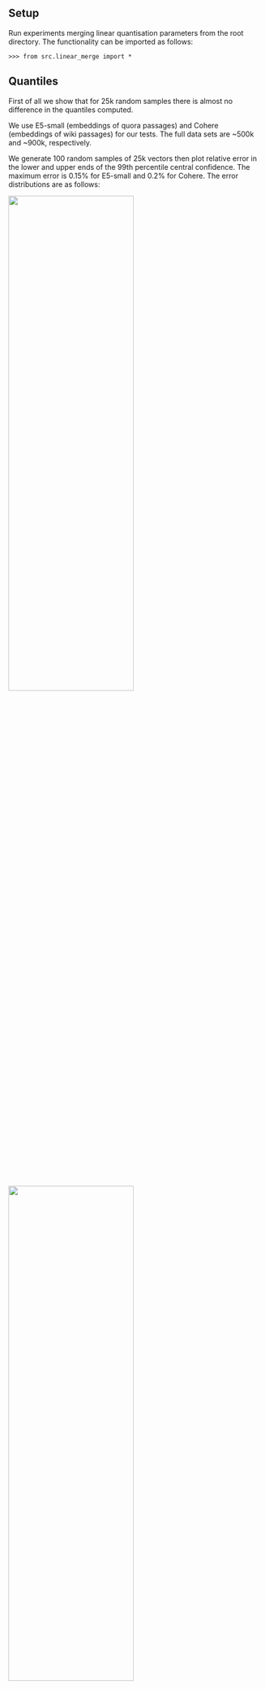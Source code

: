 ## Setup

Run experiments merging linear quantisation parameters from the root directory.
The functionality can be imported as follows: 
```
>>> from src.linear_merge import *
```

## Quantiles

First of all we show that for 25k random samples there is almost no difference in the
quantiles computed.

We use E5-small (embeddings of quora passages) and Cohere (embeddings of wiki passages)
for our tests. The full data sets are ~500k and ~900k, respectively.

We generate 100 random samples of 25k vectors then plot relative error in the lower
and upper ends of the 99th percentile central confidence. The maximum error is 0.15%
for E5-small and 0.2% for Cohere. The error distributions are as follows:

<img src="./E5-small-CI-Errors.png" width=70% height=50%>

<img src="./Cohere-CI-Errors.png" width=70% height=50%>

In the following, we always use at most 25k samples to compute the percentiles used
to clip components for linear quantisation.

## Quantisation

Linear quantisation to 8 bits is computed as follows:
```math
  \vec{x}_q = q(\vec{x};l,u) = \left[\frac{256 (clip(\vec{x}, l, u) - l)}{u - l}\right]
```
where the subtraction is broadcast over the vector $\vec{x}$, $l$ and $u$ are upper and
lower quantiles (in the following we use central confidence intervals), the $clip$
function truncates componentwise to the interval $[l, u]$ and $[\cdot]$ denotes
round to the nearest integer. The inverse operation, or dequantise, is
```math
  \vec{x}_d = d(\vec{x};l,u) = l + \frac{(u - l) \vec{x}_q}{256}
```
It is important to choose the confidence interval large enough such that no single
outlying component is clipped if they are not close in magnitude. A sufficient
condition for this is to use $CI > 1 - 1/d$ where $d$ is the vector dimension.
The Cohere embeddings have exactly this property as per the figure below.

<img src="./Cohere-components.png" width=70% height=50%>

## Distance Calculation

We would like to take advantage of the performance benefit of performing the distance
calculation on quantised vectors. In this section we discuss how to achieve this and
simultaneously improve accuracy w.r.t. first dequantising vectors.

First we discuss the dot product, which also covers cosine as well since it is equivalent
if we  normalise vectors. The similarity of a query and document embedding is defined as
follows
$$
  \text{sim}(\vec{q}, \vec{d}\:)
    = \vec{q}^{\:t} \vec{d}
    = (\vec{l} + \vec{q} - \vec{l}\:)^t (\vec{l} + \vec{d} - \vec{l}\:)
$$
where we denote $l\vec{1}$ as $\vec{l}$. Expanding out we have
$$
  \text{sim}(\vec{q}, \vec{d}\:)
    = l^2 \text{dim} + \vec{l}^{\:t} (\vec{q} - \vec{l} + \vec{d} - \vec{l}\:) +
      (\vec{q} - \vec{l}\:)^t (\vec{d} - \vec{l}\:)
$$
So far we have retained all quantities in full precision. As before, for scalar quantisation
we replace the vector $\vec{d} - \vec{l}$ by a compressed representation where we scale
and round to the nearest integer. In particular, define
$\vec{x}_q = \frac{u-l}{256}\left[\frac{256}{u-l}(\vec{x} - \vec{l})\right]$.

Now the first two terms only depend on the document and query so we can precompute them.
So focusing on the last term we have
$$
  (\vec{q} - \vec{l}\:)^t (\vec{d} - \vec{l}\:)
    = (\vec{q}_q + (\vec{q} - \vec{l} - \vec{q}_q))^t (\vec{d}_q + (\vec{d} - \vec{l} - \vec{d}_q))
$$
We expect $\vec{\epsilon}_q = (\vec{q} - \vec{l} - \vec{q}_q)$ and $\vec{\epsilon}_d = (\vec{d} - \vec{l} - \vec{d}_q)$
to be small compared to the leading term. So expanding gives
$$
  (\vec{q} - \vec{l}\:)^t (\vec{d} - \vec{l}\:)
    = \vec{q}_q^{\:t} \vec{d}_q + \vec{\epsilon}_q^{\:t} \vec{d}_q + \vec{\epsilon}_d^{\:t} \vec{q}_q + O(\|\vec{\epsilon}\|^{\:2})
$$
We only want to retain one scalar per vector (or we lose the space benefit).
However, we don't know a priori the $\vec{q}_q$ and $\vec{d}_q$ for which we will
compute similarity. We consider two options:
1. Use the expectation of the vectors over the query and document distribution,
2. Use vectors parallel to the query and document vectors. This is similar to the
rationale for anisotropic loss for product quantisation: parallel vectors are expected
to be nearest neighbours and we want the best accuracy for them.

For case 1 we have that $\vec{\epsilon}_q^{\:t} \vec{d}_q = \vec{\epsilon}_q^{\:t} \mathbb{E}_{\vec{d}}[\vec{d}\:]$
and $\vec{\epsilon}_d^{\:t} \vec{q}_q =\vec{\epsilon}_d^{\:t} \mathbb{E}_{\vec{q}}[\vec{q}\:]$.
These can be approximated by $\vec{\epsilon}_q^{\:t} \frac{1}{|D|}\sum_{\vec{d} \in D}{\vec{d}}$
and $\vec{\epsilon}_d^{\:t} \frac{1}{|Q|}\sum_{\vec{q} \in Q}{\vec{q}}$, respectively,
where $D$ and $Q$ are samples of the documents and queries. In practice, one likely
doesn't know $Q$ in which case it is typical to use $D$ for both.

For case 2 we would simply use $\vec{\epsilon}_q^{\:t} \vec{d}_q = \vec{\epsilon}_q^{\:t} \vec{q}$
and $\vec{\epsilon}_d^{\:t} \vec{q}_q = \vec{\epsilon}_d^{\:t} \vec{d}$.

## Merging Segment Quantisation

### Randomly Distributed Vectors

In the following we explore how best to merge segments which contain different 
quantisation parameters $\{(l_i, u_i)\}$. The basic requirements is to minimise the
number of times we need to
1. Recompute quantiles ($l$ and $u$)
2. Requantise the vectors

Requantising vectors requires us to load every vector dequantise it using the old
quantiles and then requantise using the new quantiles. In general, if segments
contain random samples of the full dataset then, as per the discussion above, we
expect their quantiles to be very similar. Specifically, $l_i \thickapprox l_j$ 
and $u_i \thickapprox u_j$ for $i \neq j$. However, in adversarial cases, such as
if different segments contain disjoint regions of vector space, we need to be able
to detect we need to requantise. We explore two criteria to achieve this.

Provided $|l_n - l_o| < \epsilon$ and $|u_n - u_o| < \epsilon$ for some small
$\epsilon$ then
```math
   d(q(\vec{x};l_o,u_o);l_n,u_n) \thickapprox d(q(\vec{x};l_o,u_o);l_o,u_o)
```

In such cases there is no point in requantising since the result will be no more
accurate than retaining the current quantised vectors. We can deduce the largest
$\epsilon$ for which this is the case based on the definition of quantisation.
In particular, if $\epsilon \ll \frac{u_n - l_n}{256}$ then we do not expect
$q(d(\vec{x};l_o,u_o);l_n,u_n)$ to change many values in the quantised vector. Roughly
speaking we expect the dequantised values to be uniformly distributed on any of
the 256 subdivisions of $[l_n,u_n]$ which implies the probability that a component
will change in requantisation is $\epsilon / \frac{u - l}{256}$. In practice, we
found $\epsilon = \frac{0.2 (u - l)}{256}$, was sufficient to ensure that the
error introduced by retaining the original quantised vectors and only updating
the quantiles had almost no effect.

In order to compute the quantiles efficiently we use a weighted mean of the values
from each segment. The weight is proportional to the count of vectors in the segment.
This is to ensure that if any segment is very small the estimate is close to the
large segments (which will be accurate) and so we will not requantise them. Specifically,
the new quantiles are defined as
```math
  l_m = \frac{\sum_i{ |\{\vec{x}_i\}| l_i }}{\sum_i{ |\{\vec{x}_i\}| }}
```
and
```math
  u_m = \frac{\sum_i{ |\{\vec{x}_i\}| u_i }}{\sum_i{ |\{\vec{x}_i\}| }}
```
The criterion to choose to retain the original quantised vectors for a given
segment is
```math
  |l_i - l_m| < \frac{0.2 (u_m - l_m)}{256} \text{ and } |u_i - u_m| < \frac{0.2 (u_m - l_m)}{256}
```

The figures below show the RMSE distributions between the raw vectors and
quantised vectors for a merge of four random segments.

<img src="./E5-small-quantisation-RMSE.png" width=70% height=50%>

<img src="./Cohere-quantisation-RMSE.png" width=70% height=50%>

The data for these were generated as follows:
```python
>>> import numpy as np
>>> from src.linear_merge import *
>>> x = read_fvecs("data/corpus-quora-E5-small.fvec")
>>> partition = [0] + [i for i in np.random.choice(x.shape[0], 3)] + [x.shape[0]]
>>> partition.sort()
>>> x_p = random_partition(x, partition)
>>> x_ = np.concatenate(x_p, axis=0)
>>> q_p = [central_confidence_interval(sample(x), 0.99) for x in x_p]
>>> x_p_q = quantise_all(x_p, q_p)
>>> x_m_q, q_m, r = merge_quantisation(x_p_q, q_p)
>>> x_m = dequantise(x_m_q, q_m[0], q_m[1])
>>> x_p = np.concatenate(dequantise_all(x_p_q, q_p), axis=0)
>>> c_m, e_m = np.histogram(compute_quantisation_rmse(x_, x_m), bins=100)
>>> c_p, e_p = np.histogram(compute_quantisation_rmse(x_, x_p), bins=100)
```
Observe that the "baseline" uses the per segment quantiles to dequantise while
"merged" uses the weighted average of the segment quantiles. The decision
for whether to requantise was based on the criterion above. In this example
no segments were requantised.

The figure below shows relative RMSE for 100 random between the quantised
vectors (before and after merge) and between the quantised and raw vectors.
Specifically, we compute for 100 different random partitions
```math
\frac{\sum_{i,j}{\|d(q(\vec{x}_{i,j};l_i,u_i);l_m,u_m)-d(q(\vec{x}_{i,j};l_i,u_i);l_i,u_i)\|}}{\sum_{i,j}{\|\vec{x}_{i,j}-d(q(\vec{x}_{i,j};l_i,u_i);l_i,u_i)\|}}
```
The maximum relative error for E5-small embeddings introduced by merge was 4%. In
practice, this is essentially no different to the varition we see when we recompute
quantisation from scratch on the merged segments. On average only 1% of vectors
needed to be requantised and worst case only 15% of vectors were requantised in
any single merge.

<img src="./E5-merge-relative-RMSE.png" width=70% height=50%>

The decision to recompute quantiles rather than use the weighted average uses the
same form of test, but a different value for $\epsilon$. It was sufficient to only
recompute quantiles in the case that $\epsilon>\frac{u_m-l_m}{32}$: this dealt with
all adversarial cases we discuss below. If any segment's quantile error is greater
than this we recomputed quantiles using 25k random samples. We sample each segment
in proportion to its count. In particular we sample a segment
```math
\left\lceil\frac{25000 |\{\vec{x}_i\}|}{\sum_i|\{\vec{x}_i\}|}\right\rceil
```
times.

### Adversarily Distributed Vectors

We explored two adversarial cases:
1. For dot product (Cohere) vectors were sorted prior to partitioning,
2. For cosine (E5-small) vectors were clustered by k-means to generate
   partitions.

The top figure below shows the RMSE distribution in the case the segments
correspond to distinct clusters of the E5-small embeddings. The bottom
figure shows the RMSE distribution in the case the vectors are sorted by
length for Cohere embeddings. In both cases the condition identifies the
need to requantise all segments. Without requantisation, the green dashed
line, the RMSE is significantly higher so as expected it is important
to detect and handle this case.

<img src="./E5-small-adversary-RMSE.png" width=70% height=50%>

<img src="./Cohere-adversary-RMSE.png" width=70% height=50%>

Running this 100 times the test detects the need to requantise every segment
every time. The RMSE is at most 7% larger and on average 5% larger after merge.

The lower figure suggests quantisation errors can accumulate if one is forced
to repeatedly requantise. It seems reasonable that quantisation errors from
each merge would be independent. In which circumstances the we expect components
to perform a random walk with step size equal to half the quantisation interval,
i.e. $\frac{u-l}{256}$. So the error distribution would eventually settle to mean
zero normal with variance proportional equal to
```math
0.25 \times \text{number merges} \times (\text{quantisation interval})^2
```
In Lucene the number of merges is small since there is a maximum segment size
is limited. Also as we can see from the bottom figure the component errors are
tiny even with multiple rounds of requantisation. So in practice this shouldn't
be a problem.

<img src="./Cohere-adversary-RMSE-2-merges.png" width=70% height=50%>

<img src="./Cohere-component-quantisation-errors.png" width=70% height=50%>

# Multichannel Quantisation

TODO
